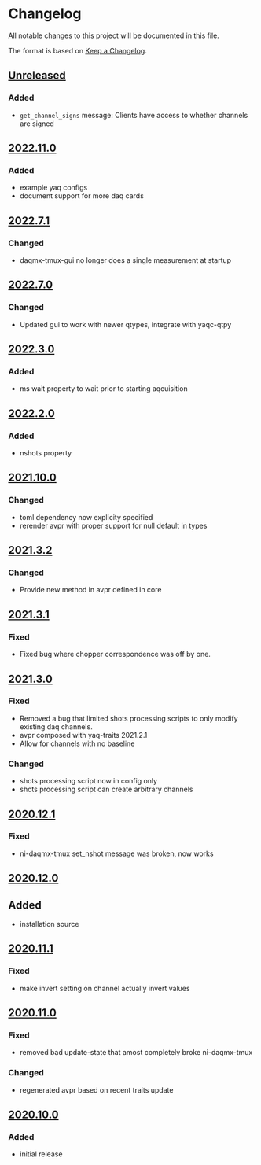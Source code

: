 # Changelog
All notable changes to this project will be documented in this file.

The format is based on [Keep a Changelog](https://keepachangelog.com/).

## [Unreleased]

### Added
- `get_channel_signs` message: Clients have access to whether channels are signed
## [2022.11.0]

### Added
- example yaq configs
- document support for more daq cards

## [2022.7.1]

### Changed
- daqmx-tmux-gui no longer does a single measurement at startup

## [2022.7.0]

### Changed
- Updated gui to work with newer qtypes, integrate with yaqc-qtpy

## [2022.3.0]

### Added
- ms wait property to wait prior to starting aqcuisition

## [2022.2.0]

### Added
- nshots property

## [2021.10.0]

### Changed
- toml dependency now explicity specified
- rerender avpr with proper support for null default in types

## [2021.3.2]

### Changed
- Provide new method in avpr defined in core

## [2021.3.1]

### Fixed
- Fixed bug where chopper correspondence was off by one.

## [2021.3.0]

### Fixed
- Removed a bug that limited shots processing scripts to only modify existing daq channels.
- avpr composed with yaq-traits 2021.2.1
- Allow for channels with no baseline

### Changed
- shots processing script now in config only
- shots processing script can create arbitrary channels

## [2020.12.1]

### Fixed
- ni-daqmx-tmux set_nshot message was broken, now works

## [2020.12.0]

## Added
- installation source

## [2020.11.1]

### Fixed
- make invert setting on channel actually invert values

## [2020.11.0]

### Fixed
- removed bad update-state that amost completely broke ni-daqmx-tmux

### Changed
- regenerated avpr based on recent traits update

## [2020.10.0]

### Added
- initial release

[Unreleased]: https://github.com/yaq-project/yaqd-ni/-/compare/v2022.11.0...main
[2022.11.0]: https://github.com/yaq-project/yaqd-ni/-/compare/v2022.7.1....v2022.11.0
[2022.7.1]: https://github.com/yaq-project/yaqd-ni/-/compare/v2022.7.0....v2022.7.1
[2022.7.0]: https://github.com/yaq-project/yaqd-ni/-/compare/v2022.2.0....v2022.7.0
[2022.3.0]: https://github.com/yaq-project/yaqd-ni/-/compare/v2022.2.0....v2022.3.0
[2022.2.0]: https://github.com/yaq-project/yaqd-ni/-/compare/v2021.10.0....v2022.2.0
[2021.10.0]: https://github.com/yaq-project/yaqd-ni/-/compare/v2021.3.2....v2021.10.0
[2021.3.2]: https://github.com/yaq-project/yaqd-ni/-/compare/v2021.3.1....v2021.3.2
[2021.3.1]: https://github.com/yaq-project/yaqd-ni/-/compare/v2021.3.0....v2021.3.1
[2021.3.0]: https://github.com/yaq-project/yaqd-ni/-/compare/v2020.12.1....v2021.3.0
[2020.12.1]: https://github.com/yaq-project/yaqd-ni/-/compare/v2020.12.0...v2020.12.1
[2020.12.0]: https://github.com/yaq-project/yaqd-ni/-/compare/v2020.11.1...v2020.12.0
[2020.11.1]: https://github.com/yaq-project/yaqd-ni/-/compare/v2020.11.0...v2020.11.1
[2020.11.0]: https://github.com/yaq-project/yaqd-ni/-/compare/v2020.10.0...v2020.11.0
[2020.10.0]: https://github.com/yaq-project/yaqd-ni/-/tags/v2020.10.0
